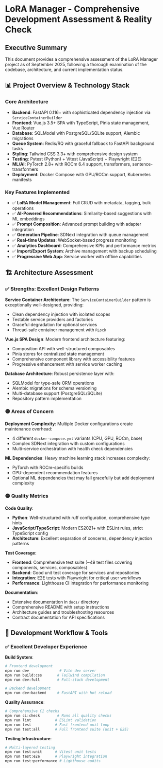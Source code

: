 # LoRA Manager - Comprehensive Development Assessment & Reality Check

## Executive Summary

This document provides a comprehensive assessment of the LoRA Manager project as of September 2025, following a thorough examination of the codebase, architecture, and current implementation status. 



## 📊 Project Overview & Technology Stack

### Core Architecture
- **Backend**: FastAPI 0.116+ with sophisticated dependency injection via `ServiceContainerBuilder`
- **Frontend**: Vue.js 3.5+ SPA with TypeScript, Pinia state management, Vue Router
- **Database**: SQLModel with PostgreSQL/SQLite support, Alembic migrations
- **Queue System**: Redis/RQ with graceful fallback to FastAPI background tasks
- **Styling**: Tailwind CSS 3.3+ with comprehensive design system
- **Testing**: Pytest (Python) + Vitest (JavaScript) + Playwright (E2E)
- **ML/AI**: PyTorch 2.8+ with ROCm 6.4 support, transformers, sentence-transformers
- **Deployment**: Docker Compose with GPU/ROCm support, Kubernetes manifests

### Key Features Implemented
- ✅ **LoRA Model Management**: Full CRUD with metadata, tagging, bulk operations
- ✅ **AI-Powered Recommendations**: Similarity-based suggestions with ML embeddings
- ✅ **Prompt Composition**: Advanced prompt building with adapter integration  
- ✅ **Generation Pipeline**: SDNext integration with queue management
- ✅ **Real-time Updates**: WebSocket-based progress monitoring
- ✅ **Analytics Dashboard**: Comprehensive KPIs and performance metrics
- ✅ **Import/Export System**: Archive management with backup scheduling
- ✅ **Progressive Web App**: Service worker with offline capabilities

## 🏗️ Architecture Assessment

### ✅ **Strengths: Excellent Design Patterns**

**Service Container Architecture**: The `ServiceContainerBuilder` pattern is exceptionally well-designed, providing:
- Clean dependency injection with isolated scopes
- Testable service providers and factories  
- Graceful degradation for optional services
- Thread-safe container management with `RLock`

**Vue.js SPA Design**: Modern frontend architecture featuring:
- Composition API with well-structured composables
- Pinia stores for centralized state management
- Comprehensive component library with accessibility features
- Progressive enhancement with service worker caching

**Database Architecture**: Robust persistence layer with:
- SQLModel for type-safe ORM operations
- Alembic migrations for schema versioning
- Multi-database support (PostgreSQL/SQLite)
- Repository pattern implementation

### 🟡 **Areas of Concern**

**Deployment Complexity**: Multiple Docker configurations create maintenance overhead:
- 4 different `docker-compose.yml` variants (CPU, GPU, ROCm, base)
- Complex SDNext integration with custom configurations
- Multi-service orchestration with health check dependencies

**ML Dependencies**: Heavy machine learning stack increases complexity:
- PyTorch with ROCm-specific builds
- GPU-dependent recommendation features
- Optional ML dependencies that may fail gracefully but add deployment complexity


### 🟡 **Quality Metrics**

**Code Quality**: 
- **Python**: Well-structured with ruff configuration, comprehensive type hints
- **JavaScript/TypeScript**: Modern ES2021+ with ESLint rules, strict TypeScript config
- **Architecture**: Excellent separation of concerns, dependency injection patterns

**Test Coverage**: 
- **Frontend**: Comprehensive test suite (~49 test files covering components, services, composables)
- **Backend**: Good unit test coverage for services and repositories  
- **Integration**: E2E tests with Playwright for critical user workflows
- **Performance**: Lighthouse CI integration for performance monitoring

**Documentation**: 
- Extensive documentation in `docs/` directory
- Comprehensive README with setup instructions
- Architecture guides and troubleshooting resources
- Contract documentation for API specifications

## 🎯 Development Workflow & Tools

### ✅ **Excellent Developer Experience**

**Build System**:
```bash
# Frontend development
npm run dev              # Vite dev server
npm run build:css       # Tailwind compilation  
npm run dev:full        # Full-stack development

# Backend development  
npm run dev:backend     # FastAPI with hot reload
```

**Quality Assurance**:
```bash
# Comprehensive CI checks
npm run ci:check        # Runs all quality checks
npm run lint           # ESLint validation
npm run test           # Fast frontend unit loop
npm run test:all       # Full frontend suite (unit + E2E)
```

**Testing Infrastructure**:
```bash
# Multi-layered testing
npm run test:unit      # Vitest unit tests
npm run test:e2e       # Playwright integration
npm run test:performance # Lighthouse audits
```


